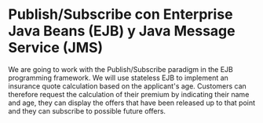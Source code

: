 # Publish/Subscribe con Enterprise Java Beans (EJB) y Java Message Service (JMS)

We are going to work with the Publish/Subscribe paradigm in the EJB programming framework. We will use stateless EJB to implement an insurance quote calculation based on the applicant's age. Customers can therefore request the calculation of their premium by indicating their name and age, they can display the offers that have been released up to that point and they can subscribe to possible future offers.
